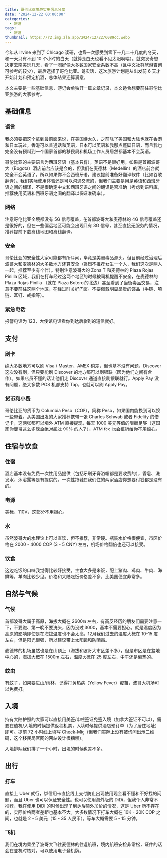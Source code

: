 ```yaml
---
title: 哥伦比亚旅游实用信息分享
date: '2024-12-22 00:00:00'
categories:
  - 旅游
tags:
  - 旅游
thumbnail: https://r2.img.zla.app/2024/12/22/6089cc.webp
---
```


今年从 Irvine 来到了 Chicago 读研，也第一次感受到零下十几二十几度的冬天，和一天只有不到 10 个小时的白天（就算是白天也看不见太阳啊喂）。就突发奇想决定去南美玩几天，看了一圈好像大多数国家安全系数不高（且中文社群旅游咨询可参考的较少），最后选择了哥伦比亚。说实话，这次旅游计划是从出发前 6 天才开始计划和预定机酒，总体结果还算满意。<!--more-->

本文主要是一些基础信息，游记会单独开一篇文章记录，本文适合想要前往哥伦比亚旅游的大家参考。

## 基础信息

### 语言

我必须要把这个拿到最前面来说，在美国待太久，之前除了美国和大陆也就在香港和日本玩过，香港可以普通话和英语，日本可以英语和我那点蹩脚日语，而且我也完全没有预料到一个国家首都的移民局和机场工作人员居然都基本不会英语。

哥伦比亚的主要语言为西班牙语（基本只有），英语不是很好用，如果是首都波哥大（Bogota）酒店前台应该是会的，但我们在麦德林（Medellin）的酒店前台就完全不会英语了。所以如果你不会西班牙语，建议提前准备好翻译软件（比如谷歌翻译）。我们实际使用体验还是可以沟通交流的，但我们主要是用是英语和西班牙语之间的翻译，不是很确定中文和西班牙语之间的翻译是否准确（考虑到语料库，推荐使用英语和西班牙语之间的翻译以保证准确率）。

### 网络

注意哥伦比亚全境都没有 5G 信号覆盖，在首都波哥大和麦德林的 4G 信号覆盖还是很好的，但在一些偏远地区可能会出现只有 3G 信号，甚至直接无服务的情况，推荐提前下载离线地图和离线翻译。

### 安全

哥伦比亚的安全性大家可能都有所耳闻，毕竟是美洲毒品源头。但目前经过治理后波哥大和麦德林的大多数地方还算安全（强烈不推荐女生一个人，我们这次是两人一起，推荐至少有个伴）。特别注意波哥大的 Zona T 和麦德林的 Plaza Rojas Pinilla 区域，我们在打车经过这两个地区的时候被司机提醒不安全，在麦德林的 Plaza Rojas Pinilla （就在 Plaza Botero 的北边）甚至看到了当街毒品交易，注意不要前往这两个地区，在经过时关好门窗。不要佩戴明显昂贵的饰品（手链、项链、耳钉、戒指等）。

### 紧急电话

报警电话为 123，大使馆电话看你到达后收到的短信就好。

## 支付

### 刷卡

绝大多数地方可以刷 Visa / Master，AMEX 稍差，但也基本没有问题，Discover 这次没有刷，但只要能刷 Discover 的地方都可以刷银联（因为他们之间有合作）。如果店员不懂的话让他们走 Discover 通道直接刷银联就行。Apply Pay 没有问题，绝大多数 POS 机都支持 Tap，也就可以刷 Apply Pay。

### 货币和小费

哥伦比亚的货币为 Columbia Peso（COP），简称 Peso，如果国内能换到可以换一些带着。从美国出发的大家推荐携带一张 Charles Schwab 或者 Fidelity 的借记卡，这两张都可以境外 ATM 直接提现，每天 1000 美元等值的限额足够（这国家你要带这么多现金绝对超过 99% 的人了），ATM fee 也会报销给你不用担心。

## 住宿与饮食

### 住宿

酒店基本没有免费一次性用品提供（包括牙刷牙膏浴帽都是要收费的），香皂、洗发水、沐浴露等是有提供的。一次性拖鞋在我们住的两家酒店你想要付钱都是没有的。

### 电源

美标，110V，这部分不用担心。

### 水

虽然波哥大的水理论上可以直饮，但不推荐，非常硬。瓶装水价格很便宜，市区价格在 2000 - 4000 COP (3 - 5 CNY) 左右，机场价格翻倍也还可以接受。

### 饮食

这边吃饭的口味我觉得比较好接受，主食大多是米饭，配上猪肉、鸡肉、牛肉、海鲜等，羊肉比较少见。价格和大陆吃饭价格差不多，比美国便宜非常多。

## 自然与气候

### 气候

首都波哥大属于高原，海拔大概在 2600m 左右，有高反经历的朋友们需要注意一下，不要跑、第一晚不要洗头，因为没过 3000，基本不需要担心。就是温度因为高原的影响即使是在海拔温度也不会太高，12月我们过去的温度大概在 10-15 度左右，但是阳光很强，所以建议带上太阳镜和防晒霜。

麦德林的机场虽然也是在山顶上（海拔和波哥大市区差不多），但是市区是在盆地中心的，海拔大概在 1500m 左右，温度大概在 25 度左右，中午还是偏热的。

### 蚊虫

有蚊子，如果要进山/雨林，记得打黄热病（Yellow Fever）疫苗，波哥大机场可以免费打。

## 入境

持有大陆护照的大家可以直接用美签/申根签证免签入境（加拿大签证不可以），需要在值机/入境的时候提供返程机票，入境时候提供酒店预订单（为了居住地址）即可。提前 72 小时线上填写 [Check-Mig](https://apps.migracioncolombia.gov.co/pre-registro/en)（但我们实际上没有被询问出示二维码，这个移民局官网的网站设计很糟糕）。

入境排队我们排了一个小时，出境的时候也差不多。

## 出行

### 打车

直接上 Uber 就行，绑信用卡直接线上支付防止出现使用现金看不懂和不好找的问题，而且 Uber 也可以保证安全性。也可以使用海外版的 DiDi，但我个人非常不推荐，我在使用 DiDi 的时候出现了到达后额外加价的情况，这是 Uber 所不存在的，实际价格两者差距也基本不大。大多数情况下打车大概在 10K - 20K COP 之间，也就是 2 - 5 美元（15 - 35 人民币）。等车大概需要 5 - 15 分钟。

### 飞机

我们在境内乘坐了波哥大飞往麦德林的往返航班，境内航班安检非常松，证件的话会在登机时核对，可以使用电子登机牌。
